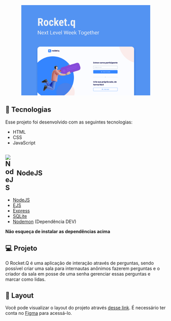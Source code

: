 <p align="center">
  <img alt="Rocket.Q" src="./.github/front-cover.png" width="80%">
</p>

## 🚀 Tecnologias

Esse projeto foi desenvolvido com as seguintes tecnologias:

- HTML
- CSS
- JavaScript

<h2 style="display: flex; align-items: center; gap: 8px">
  <img src="https://dashboard.snapcraft.io/site_media/appmedia/2018/05/Artboard_4.png" alt="NodeJS" width="27.5" style="align-self: flex-end"> NodeJS
</h2>

- [NodeJS](https://nodejs.org/en/)
- [EJS](https://ejs.co)
- [Express](https://www.npmjs.com/package/express)
- [SQLite](https://www.npmjs.com/package/sqlite)
- [Nodemon](https://www.npmjs.com/package/nodemon) (Dependência DEV)

**Não esqueça de instalar as dependências acima**

## 💻 Projeto

O Rocket.Q é uma aplicação de interação através de perguntas, sendo possível criar uma sala para internautas anônimos fazerem perguntas e o criador da sala em posse de uma senha gerenciar essas perguntas e marcar como lidas.

## 🔖 Layout

Você pode visualizar o layout do projeto através [desse link](https://www.figma.com/community/file/1009821158959690135/Roquet.q). É necessário ter conta no [Figma](https://figma.com) para acessá-lo.